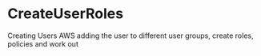# CreateUserRoles
Creating Users AWS adding the user to different user groups, create roles, policies and work out
